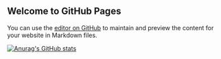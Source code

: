 ## Welcome to GitHub Pages

You can use the [editor on GitHub](https://github.com/luigiquiros/Test1/edit/gh-pages/index.md) to maintain and preview the content for your website in Markdown files.



[![Anurag's GitHub stats](https://github-readme-stats.vercel.app/api?username=luigiquiros)](https://github.com/anuraghazra/github-readme-stats)
